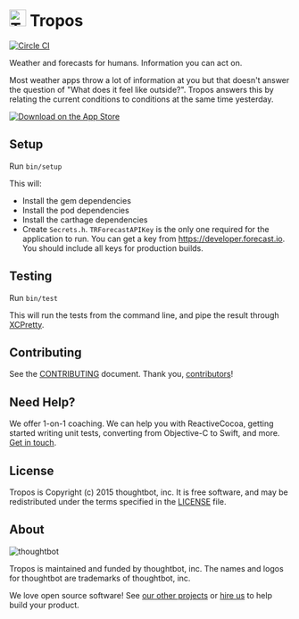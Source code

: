 <img height="30" width="30" src="http://troposweather.com/assets/images/icon-491180cb.png" alt="Tropos Logo"> Tropos
===============
[![Circle CI](https://circleci.com/gh/thoughtbot/Tropos.svg?style=svg)](https://circleci.com/gh/thoughtbot/Tropos)

Weather and forecasts for humans.
Information you can act on.

Most weather apps throw a lot of information at you
but that doesn't answer the question of "What does it feel like outside?".
Tropos answers this by relating the current conditions
to conditions at the same time yesterday.

[![Download on the App Store](http://troposweather.com/assets/images/app-store-badge-5eb1a238.svg)](https://itunes.apple.com/us/app/tropos-weather-forecasts-for/id955209376?mt=8)

Setup
-----

Run `bin/setup`

This will:

- Install the gem dependencies
- Install the pod dependencies
- Install the carthage dependencies
- Create `Secrets.h`. `TRForecastAPIKey` is the only one required for the
  application to run. You can get a key from https://developer.forecast.io. You
  should include all keys for production builds.

Testing
-----

Run `bin/test`

This will run the tests from the command line, and pipe the result through
[XCPretty][].

Contributing
------------

See the [CONTRIBUTING] document.
Thank you, [contributors]!

[CONTRIBUTING]: CONTRIBUTING.md
[contributors]: https://github.com/thoughtbot/Tropos/graphs/contributors

Need Help?
----------

We offer 1-on-1 coaching.
We can help you with ReactiveCocoa,
getting started writing unit tests,
converting from Objective-C to Swift,
and more.  [Get in touch].

[Get in touch]: http://coaching.thoughtbot.com/ios/?utm_source=github

License
-------

Tropos is Copyright (c) 2015 thoughtbot, inc. It is free software,
and may be redistributed under the terms specified in the [LICENSE] file.

[LICENSE]: /LICENSE

About
-----

![thoughtbot](https://thoughtbot.com/logo.png)

Tropos is maintained and funded by thoughtbot, inc.
The names and logos for thoughtbot are trademarks of thoughtbot, inc.

We love open source software!
See [our other projects][community]
or [hire us][hire] to help build your product.

[community]: https://thoughtbot.com/community?utm_source=github
[hire]: https://thoughtbot.com/hire-us?utm_source=github
[XCPretty]: https://github.com/supermarin/xcpretty
